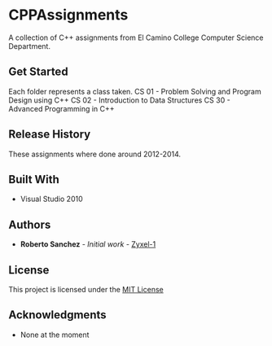 
# CPPAssignments
A collection of C++ assignments from El Camino College Computer Science Department.

## Get Started

Each folder represents a class taken. 
CS 01 - Problem Solving and Program Design using C++
CS 02 - Introduction to Data Structures
CS 30 - Advanced Programming in C++

## Release History
These assignments where done around 2012-2014.

## Built With

* Visual Studio 2010

## Authors
* **Roberto Sanchez** - *Initial work* - [Zyxel-1](https://github.com/Zyxel-1)

## License

This project is licensed under the [MIT License](https://opensource.org/licenses/mit-license.php)

## Acknowledgments
* None at the moment
